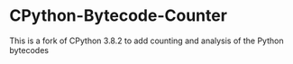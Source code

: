 # CPython-Bytecode-Counter
This is a fork of CPython 3.8.2 to add counting and analysis of the Python bytecodes
